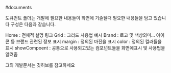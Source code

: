 #documents

도큐먼트 폴더는
개발에 필요한 내용들이 화면에 기술될때 필요한 내용들을 담고 있습니다 구성은 다음과 같습니다.

Home : 전체적 설명 링크
Grid : 그리드 사용법 예시
Brand : 로고 및 색상의미... 아이콘 등 브랜드 관련된 정보 표시
margin : 정의된 마진을 표시
color : 정의된 컬러들을 표시
showCompoent : 공통으로 사용되고있는 컴포넌트들을 화면에표시 및 사용법을 알려줌

그외 개발문서는 깃허브를 참고하세요
